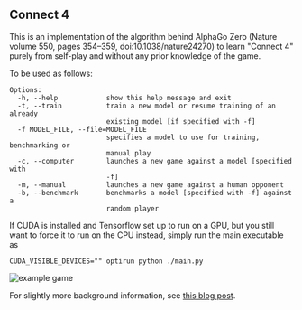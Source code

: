 ## Connect 4

This is an implementation of the algorithm behind AlphaGo Zero (Nature volume 550, pages 354–359, doi:10.1038/nature24270) to learn "Connect 4" purely from self-play and without any prior knowledge of the game.

To be used as follows:
```
Options:
  -h, --help            show this help message and exit
  -t, --train           train a new model or resume training of an already
                        existing model [if specified with -f]
  -f MODEL_FILE, --file=MODEL_FILE
                        specifies a model to use for training, benchmarking or
                        manual play
  -c, --computer        launches a new game against a model [specified with
                        -f]
  -m, --manual          launches a new game against a human opponent
  -b, --benchmark       benchmarks a model [specified with -f] against a
                        random player
```

If CUDA is installed and Tensorflow set up to run on a GPU, but you still want to force it to run on the CPU instead, simply run the main executable as
```
CUDA_VISIBLE_DEVICES="" optirun python ./main.py
```

![example game](https://raw.githubusercontent.com/philippwindischhofer/C4/master/game.png)

For slightly more background information, see [this blog post](https://am241.wordpress.com/2018/02/18/how-to-make-a-computer-play-connect-four-without-knowing-the-rules-2/).

